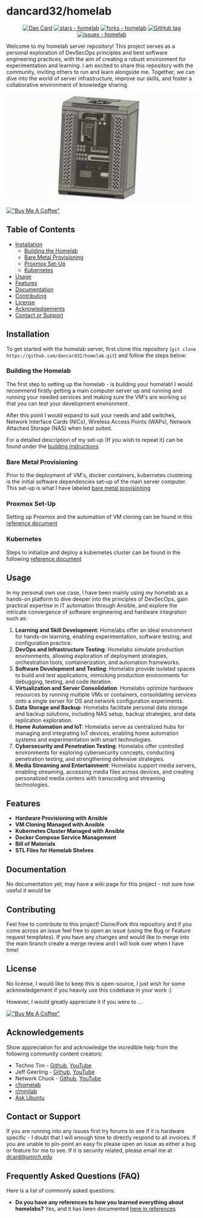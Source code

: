 # dancard32/homelab

<div align="center">

[![Dan Card](https://img.shields.io/static/v1?label=Dan32Card&message=profile&color=blue&logo=github)](https://github.com/dancard32)
[![stars - homelab](https://img.shields.io/github/stars/dancard32/homelab?style=social)](https://github.com/DanCard32/homelab)
[![forks - homelab](https://img.shields.io/github/forks/dancard32/homelab?style=social)](https://github.com/dancard32/homelab)
[![GitHub tag](https://img.shields.io/github/tag/dancard32/homelab?include_prereleases=&sort=semver)](https://github.com/DanCard32/homelab/releases/)
[![issues - homelab](https://img.shields.io/github/issues/dancard32/homelab)](https://github.com/dancard32/homelab/issues)
</div>

Welcome to my homelab server repository! This project serves as a personal exploration of DevSecOps principles and best software engineering practices, with the aim of creating a robust environment for experimentation and learning. I am excited to share this repository with the community, inviting others to run and learn alongside me. Together, we can dive into the world of server infrastructure, improve our skills, and foster a collaborative environment of knowledge sharing.

<p align="center">
  <img src="images/homelab-cover.gif" width="750" />
</p>

[!["Buy Me A Coffee"](https://www.buymeacoffee.com/assets/img/custom_images/orange_img.png)](https://www.buymeacoffee.com/dancard32)

## Table of Contents
- [Installation](#installation)
    - [Building the Homelab](#building-the-homelab)
    - [Bare Metal Provisioning](#bare-metal-provisioning)
    - [Proxmox Set-Up](#proxmox-set-up)
    - [Kubernetes](#kubernetes)
- [Usage](#usage)
- [Features](#features)
- [Documentation](#documentation)
- [Contributing](#contributing)
- [License](#license)
- [Acknowledgements](#acknowledgements)
- [Contact or Support](#contact-or-support)


## Installation
To get started with the homelab server, first clone this repository (`git clone  https://github.com/dancard32/homelab.git`) and follow the steps below:

### Building the Homelab
The first step to setting up the homelab - is building your homelab! I would recommend firstly getting a main computer server up and running and running your needed services and making sure the VM's are working so that you can test your development environment.

After this point I would expand to suit your needs and add switches, Network Interface Cards (NICs), Wireless Access Points (WAPs), Network Attached Storage (NAS) when best suited.

For a detailed description of my set-up (If you wish to repeat it) can be found under the [building instructions](markdown/building.md)

### Bare Metal Provisioning
Prior to the deployment of VM's, docker containers, kubernetes clustering is the initial software dependencies set-up of the main server computer. This set-up is what I have labeled [bare metal provisioning](markdown/provisioning.md)

### Proxmox Set-Up
Setting up Proxmox and the automation of VM cloning can be found in this [reference document](markdown/proxmox.md)

### Kubernetes
Steps to initialize and deploy a kubernetes cluster can be found in the following [reference document](markdown/k3s.md)

## Usage
In my personal own use case, I have been mainly using my homelab as a hands-on platform to dive deeper into the principles of DevSecOps, gain practical expertise in IT automation through Ansible, and explore the intricate convergence of software engineering and hardware integration such as:

1. **Learning and Skill Development**: Homelabs offer an ideal environment for hands-on learning, enabling experimentation, software testing, and configuration practice.
2. **DevOps and Infrastructure Testing**: Homelabs simulate production environments, allowing exploration of deployment strategies, orchestration tools, containerization, and automation frameworks.
3. **Software Development and Testing**: Homelabs provide isolated spaces to build and test applications, mimicking production environments for debugging, testing, and code iteration.
4. **Virtualization and Server Consolidation**: Homelabs optimize hardware resources by running multiple VMs or containers, consolidating services onto a single server for OS and network configuration experiments.
5. **Data Storage and Backup**: Homelabs facilitate personal data storage and backup solutions, including NAS setup, backup strategies, and data replication exploration.
6. **Home Automation and IoT**: Homelabs serve as centralized hubs for managing and integrating IoT devices, enabling home automation systems and experimentation with smart technologies.
7. **Cybersecurity and Penetration Testing**: Homelabs offer controlled environments for exploring cybersecurity concepts, conducting penetration testing, and strengthening defensive strategies.
8. **Media Streaming and Entertainment**: Homelabs support media servers, enabling streaming, accessing media files across devices, and creating personalized media centers with transcoding and streaming technologies.

## Features

- **Hardware Provisioning with Ansible**
- **VM Cloning Managed with Ansible**
- **Kubernetes Cluster Managed with Ansible**
- **Docker Compose Service Management**
- **Bill of Materials**
- **STL Files for Homelab Shelves**


## Documentation
No documentation yet, may have a wiki page for this project - not sure how useful it would be

## Contributing
Feel free to contribute to this project! Clone/Fork this repository and if you come across an issue feel free to open an issue (using the Bug or Feature request templates). If you have any changes and would like to merge into the main branch create a merge review and I will look over when I have time!

## License
No license, I would like to keep this is open-source, I just wish for some acknowledgement if you heavily use this codebase in your work :)

However, I would greatly appreciate it if you were to ...

[!["Buy Me A Coffee"](https://www.buymeacoffee.com/assets/img/custom_images/orange_img.png)](https://www.buymeacoffee.com/dancard32) 

## Acknowledgements
Show appreciation for and acknowledge the incredible help from the following community content creators:
- Techno Tim - [Github](https://github.com/timothystewart6), [YouTube](https://www.youtube.com/@TechnoTim)
- Jeff Geerling - [Github](https://github.com/geerlingguy), [YouTube](https://www.youtube.com/@JeffGeerling)
- Network Chuck - [Github](https://github.com/theNetworkChuck), [YouTube](https://www.youtube.com/@NetworkChuck)
- [r/homelab](https://www.reddit.com/r/homelab/)
- [r/minilab](https://www.reddit.com/r/minilab/)
- [Ask Ubuntu](https://askubuntu.com/)

## Contact or Support
If you are running into any issues first try forums to see if it is hardware specific - I doubt that I will enough time to directly respond to all invoices. If you are unable to pin-point an easy fix please open an issue as either a bug or feature for me to see. If it is security related, please email me at dcard@umich.edu


## Frequently Asked Questions (FAQ)
Here is a list of commonly asked questions:

- **Do you have any references to how you learned everything about homelabs?** Yes, and it has been documented [here in references](markdown/references.md)
